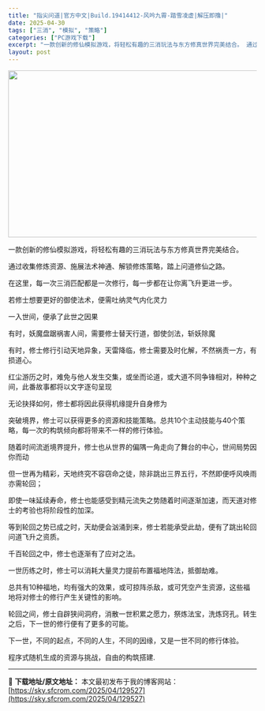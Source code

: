 ```yaml
---
title: "指尖问道|官方中文|Build.19414412-风吟九霄-踏雪凌虚|解压即撸|"
date: 2025-04-30
tags: ["三消", "模拟", "策略"]
categories: ["PC游戏下载"]
excerpt: "一款创新的修仙模拟游戏，将轻松有趣的三消玩法与东方修真世界完美结合。 通过收集修炼资源、施展法术神通、解锁修炼策略，踏上问道修仙之路。 在这里，每一次三消匹配都是一次修行，每一步都在让你离飞升更进一步。 若修士想要更好的御使法术，便需吐纳灵气内化灵力 一入世间，便承了此世之因果 有时，妖魔盘踞祸害人&hellip;"
layout: post
---
```


<img class="aligncenter size-full wp-image-129500" src="https://sky.sfcrom.com/wp-content/uploads/2025/04/2025043005383766.webp" alt="" width="600" height="338" />

一款创新的修仙模拟游戏，将轻松有趣的三消玩法与东方修真世界完美结合。

通过收集修炼资源、施展法术神通、解锁修炼策略，踏上问道修仙之路。

在这里，每一次三消匹配都是一次修行，每一步都在让你离飞升更进一步。

若修士想要更好的御使法术，便需吐纳灵气内化灵力

一入世间，便承了此世之因果

有时，妖魔盘踞祸害人间，需要修士替天行道，御使剑法，斩妖除魔

有时，修士修行引动天地异象，天雷降临，修士需要及时化解，不然祸责一方，有损道心。

红尘游历之时，难免与他人发生交集，或坐而论道，或大道不同争锋相对，种种之间，此番故事都将以文字逐句呈现

无论抉择如何，修士都将因此获得机缘提升自身修为

突破境界，修士可以获得更多的资源和技能策略。总共10个主动技能与40个策略，每一次的构筑倾向都将带来不一样的修行体验。

随着时间流逝境界提升，修士也从世界的偏隅一角走向了舞台的中心，世间局势因你而动

但一世再为精彩，天地终究不容窃命之徒，除非跳出三界五行，不然即便呼风唤雨亦需轮回；

即使一味延续寿命，修士也能感受到精元流失之势随着时间逐渐加速，而天道对修士的考验也将阶段性的加深。

等到轮回之势已成之时，天劫便会汹涌到来，修士若能承受此劫，便有了跳出轮回问道飞升之资质。

千百轮回之中，修士也逐渐有了应对之法。

一世历练之时，修士可以消耗大量灵力提前布置福地阵法，抵御劫难。

总共有10种福地，均有强大的效果，或可掠阵杀敌，或可凭空产生资源，这些福地将对修士的修行产生关键性的影响。

轮回之间，修士自辟狭间洞府，消散一世积累之愿力，祭炼法宝，洗炼窍孔。转生之后，下一世的修行便有了更多的可能。

下一世，不同的起点，不同的人生，不同的因缘，又是一世不同的修行体验。

程序式随机生成的资源与挑战，自由的构筑搭建.

---
📖 **下载地址/原文地址：** 本文最初发布于我的博客网站：[https://sky.sfcrom.com/2025/04/129527](https://sky.sfcrom.com/2025/04/129527)
